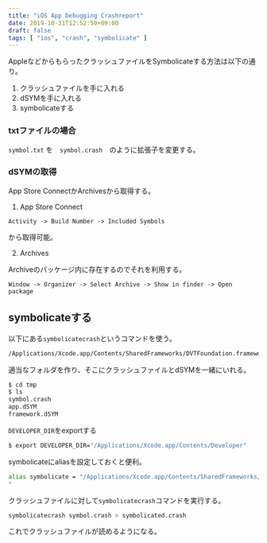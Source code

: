 ```yaml
---
title: "iOS App Debugging Crashreport"
date: 2019-10-31T12:52:50+09:00
draft: false
tags: [ "ios", "crash", "symbolicate" ]
---
```


AppleなどからもらったクラッシュファイルをSymbolicateする方法は以下の通り。

1. クラッシュファイルを手に入れる
2. dSYMを手に入れる
3. symbolicateする

### txtファイルの場合

`symbol.txt` を　`symbol.crash`　のように拡張子を変更する。

### dSYMの取得

App Store ConnectかArchivesから取得する。

1. App Store Connect

```
Activity -> Build Number -> Included Symbols
```
から取得可能。

2. Archives

Archiveのパッケージ内に存在するのでそれを利用する。
```
Window -> Organizer -> Select Archive -> Show in finder -> Open package
```

## symbolicateする

以下にある`symbolicatecrash`というコマンドを使う。

```sh
/Applications/Xcode.app/Contents/SharedFrameworks/DVTFoundation.framework/Versions/A/Resources/symbolicatecrash
```

適当なフォルダを作り、そこにクラッシュファイルとdSYMを一緒にいれる。

```sh
$ cd tmp
$ ls
symbol.crash
app.dSYM
framework.dSYM
```

`DEVELOPER_DIR`をexportする

```sh
$ export DEVELOPER_DIR="/Applications/Xcode.app/Contents/Developer"
```

symbolicateにaliasを設定しておくと便利。

```sh
alias symbolicate = "/Applications/Xcode.app/Contents/SharedFrameworks/DVTFoundation.framework/Versions/A/Resources/symbolicatecrash
"
```

クラッシュファイルに対して`symbolicatecrash`コマンドを実行する。

```sh
symbolicatecrash symbol.crash > symbolicated.crash
```

これでクラッシュファイルが読めるようになる。